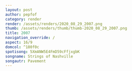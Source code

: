 ```yaml
---
layout: post
author: pepfof
category: render
render: /assets/renders/2020_08_29_2007.png
thumb: /assets/renders/thumb/thumb-2020_08_29_2007.png
title: 2007
navigation_override: /
aspect: 16/9
domcol: ^180f0c
spotisong: 5XmANW5E4FmD59cFfjxgbK
songname: Strings of Nashville
songautr: Pavement
---
```


<!--USER BEGIN 1-->

<!--USER END 1-->

<!--more-->
<!--USER BEGIN 2-->

<!--USER END 2-->

